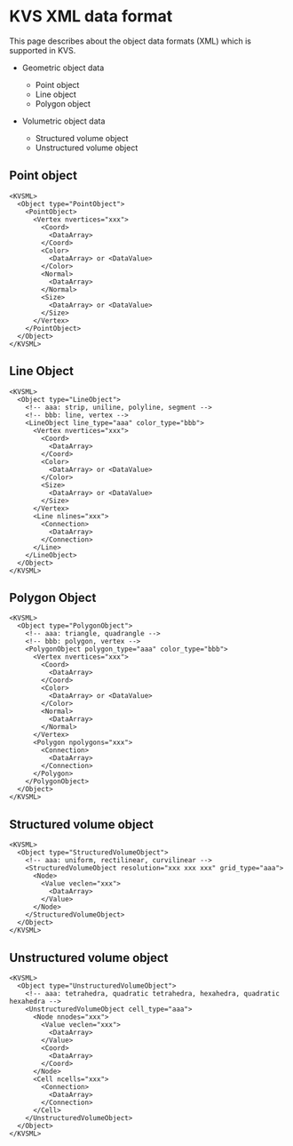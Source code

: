 # KVS XML data format #

This page describes about the object data formats (XML) which is supported in KVS.

  * Geometric object data
    * Point object
    * Line object
    * Polygon object

  * Volumetric object data
    * Structured volume object
    * Unstructured volume object

## Point object ##

```
<KVSML>
  <Object type="PointObject">
    <PointObject>
      <Vertex nvertices="xxx">
        <Coord>
          <DataArray>
        </Coord>
        <Color>
          <DataArray> or <DataValue>
        </Color>
        <Normal>
          <DataArray>
        </Normal>
        <Size>
          <DataArray> or <DataValue>
        </Size>
      </Vertex>
    </PointObject>
  </Object>
</KVSML>
```

## Line Object ##

```
<KVSML>
  <Object type="LineObject">
    <!-- aaa: strip, uniline, polyline, segment -->
    <!-- bbb: line, vertex -->
    <LineObject line_type="aaa" color_type="bbb">
      <Vertex nvertices="xxx">
        <Coord>
          <DataArray>
        </Coord>
        <Color>
          <DataArray> or <DataValue>
        </Color>
        <Size>
          <DataArray> or <DataValue>
        </Size>
      </Vertex>
      <Line nlines="xxx">
        <Connection>
          <DataArray>
        </Connection>
      </Line>
    </LineObject>
  </Object>
</KVSML>
```

## Polygon Object ##

```
<KVSML>
  <Object type="PolygonObject">
    <!-- aaa: triangle, quadrangle -->
    <!-- bbb: polygon, vertex -->
    <PolygonObject polygon_type="aaa" color_type="bbb">
      <Vertex nvertices="xxx">
        <Coord>
          <DataArray>
        </Coord>
        <Color>
          <DataArray> or <DataValue>
        </Color>
        <Normal>
          <DataArray>
        </Normal>
      </Vertex>
      <Polygon npolygons="xxx">
        <Connection>
          <DataArray>
        </Connection>
      </Polygon>
    </PolygonObject>
  </Object>
</KVSML>
```

## Structured volume object ##

```
<KVSML>
  <Object type="StructuredVolumeObject">
    <!-- aaa: uniform, rectilinear, curvilinear -->
    <StructuredVolumeObject resolution="xxx xxx xxx" grid_type="aaa">
      <Node>
        <Value veclen="xxx">
          <DataArray>
        </Value>
      </Node>
    </StructuredVolumeObject>
  </Object>
</KVSML>
```

## Unstructured volume object ##

```
<KVSML>
  <Object type="UnstructuredVolumeObject">
    <!-- aaa: tetrahedra, quadratic tetrahedra, hexahedra, quadratic hexahedra -->
    <UnstructuredVolumeObject cell_type="aaa">
      <Node nnodes="xxx">
        <Value veclen="xxx">
          <DataArray>
        </Value>
        <Coord>
          <DataArray>
        </Coord>
      </Node>
      <Cell ncells="xxx">
        <Connection>
          <DataArray>
        </Connection>
      </Cell>
    </UnstructuredVolumeObject>
  </Object>
</KVSML>
```